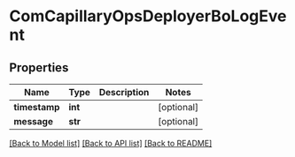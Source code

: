 # ComCapillaryOpsDeployerBoLogEvent

## Properties
Name | Type | Description | Notes
------------ | ------------- | ------------- | -------------
**timestamp** | **int** |  | [optional] 
**message** | **str** |  | [optional] 

[[Back to Model list]](../README.md#documentation-for-models) [[Back to API list]](../README.md#documentation-for-api-endpoints) [[Back to README]](../README.md)

